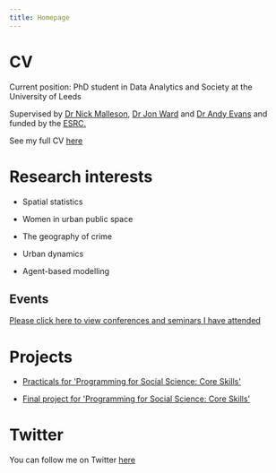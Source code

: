```yaml
---
title: Homepage
---
```


# CV


Current position: PhD student in Data Analytics and Society at the University of Leeds


Supervised by [Dr Nick Malleson](http://nickmalleson.co.uk), [Dr Jon Ward](http://www1.maths.leeds.ac.uk/~jaward/) and [Dr Andy Evans](http://www.geog.leeds.ac.uk/people/a.evans/) and funded by the [ESRC.](http://www.esrc.ac.uk)


See my full CV [here](https://annabelelizabethwhipp.github.io/cv)


# Research interests

- Spatial statistics

- Women in urban public space

- The geography of crime 

- Urban dynamics

- Agent-based modelling



##  Events


[Please click here to view conferences and seminars I have attended](https://annabelelizabethwhipp.github.io/events)




# Projects

- [Practicals for 'Programming for Social Science: Core Skills'](https://github.com/annabelelizabethwhipp/Programming-for-Social-Science)
  
- [Final project for 'Programming for Social Science: Core Skills'](https://github.com/annabelelizabethwhipp/Programming-for-Social-Sciences-Project)


# Twitter

You can follow me on Twitter [here](https://twitter.com/AnnabelWhipp)


